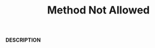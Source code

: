 ﻿---
category: 4xx
code: 405
cover: https://firebasestorage.googleapis.com/v0/b/capy-http.appspot.com/o/Capy405.gif?alt=media
coverAlt: Method Not Allowed
description: Method Not Allowed
pubDate: 2014-06-01
tags:
- 4xx
title: Method Not Allowed
---

__DESCRIPTION__